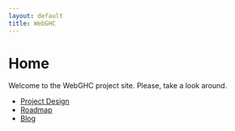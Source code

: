 ```yaml
---
layout: default
title: WebGHC
---
```


# Home
Welcome to the WebGHC project site. Please, take a look around.

* [Project Design](/design)
* [Roadmap](/roadmap)
* [Blog](/blog)
